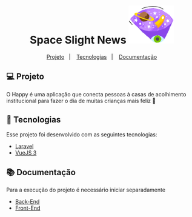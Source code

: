 <h1 align="center">
    Space Slight News
    <img src="backend/public/mirage-virtual-reality.png" alt="Espaço" title="Espaço" height="100">
</h1>

<p align="center">
  <a href="#-projeto">Projeto</a>&nbsp;&nbsp;&nbsp;|&nbsp;&nbsp;&nbsp;
  <a href="#-tecnologias">Tecnologias</a>&nbsp;&nbsp;&nbsp;|&nbsp;&nbsp;&nbsp;
  <a href="#books-documentação">Documentação</a>
</p>


## 💻 Projeto

O Happy é uma aplicação que conecta pessoas à casas de acolhimento institucional para fazer o dia de muitas crianças mais feliz 💜

## 🚀 Tecnologias

Esse projeto foi desenvolvido com as seguintes tecnologias:

- [Laravel](https://laravel.com/)
- [VueJS 3](https://vuejs.org/)


## :books: Documentação
Para a execução do projeto é necessário iniciar separadamente
- [Back-End](backend/README.md)
- [Front-End](frontend/README.md)
